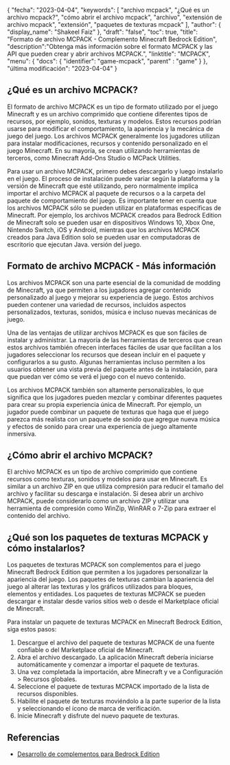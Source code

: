 {
"fecha": "2023-04-04",
  "keywords": [
"archivo mcpack",
"¿Qué es un archivo mcpack?",
"cómo abrir el archivo mcpack",
"archivo",
"extensión de archivo mcpack",
"extensión",
"paquetes de texturas mcpack"
],
  "author": {
"display_name": "Shakeel Faiz"
},
"draft": "false",
"toc": true,
"title": "Formato de archivo MCPACK - Complemento Minecraft Bedrock Edition",
  "description":"Obtenga más información sobre el formato MCPACK y las API que pueden crear y abrir archivos MCPACK.",
"linktitle": "MCPACK",
  "menu": {
    "docs": {
      "identifier": "game-mcpack",
"parent" : "game"
}
},
"última modificación": "2023-04-04"
}

## ¿Qué es un archivo MCPACK?

El formato de archivo MCPACK es un tipo de formato utilizado por el juego Minecraft y es un archivo comprimido que contiene diferentes tipos de recursos, por ejemplo, sonidos, texturas y modelos. Estos recursos podrían usarse para modificar el comportamiento, la apariencia y la mecánica de juego del juego. Los archivos MCPACK generalmente los jugadores utilizan para instalar modificaciones, recursos y contenido personalizado en el juego Minecraft. En su mayoría, se crean utilizando herramientas de terceros, como Minecraft Add-Ons Studio o MCPack Utilities.

Para usar un archivo MCPACK, primero debes descargarlo y luego instalarlo en el juego. El proceso de instalación puede variar según la plataforma y la versión de Minecraft que esté utilizando, pero normalmente implica importar el archivo MCPACK al paquete de recursos o a la carpeta del paquete de comportamiento del juego. Es importante tener en cuenta que los archivos MCPACK sólo se pueden utilizar en plataformas específicas de Minecraft. Por ejemplo, los archivos MCPACK creados para Bedrock Edition de Minecraft solo se pueden usar en dispositivos Windows 10, Xbox One, Nintendo Switch, iOS y Android, mientras que los archivos MCPACK creados para Java Edition solo se pueden usar en computadoras de escritorio que ejecutan Java. versión del juego.

## Formato de archivo MCPACK - Más información

Los archivos MCPACK son una parte esencial de la comunidad de modding de Minecraft, ya que permiten a los jugadores agregar contenido personalizado al juego y mejorar su experiencia de juego. Estos archivos pueden contener una variedad de recursos, incluidos aspectos personalizados, texturas, sonidos, música e incluso nuevas mecánicas de juego.

Una de las ventajas de utilizar archivos MCPACK es que son fáciles de instalar y administrar. La mayoría de las herramientas de terceros que crean estos archivos también ofrecen interfaces fáciles de usar que facilitan a los jugadores seleccionar los recursos que desean incluir en el paquete y configurarlos a su gusto. Algunas herramientas incluso permiten a los usuarios obtener una vista previa del paquete antes de la instalación, para que puedan ver cómo se verá el juego con el nuevo contenido.

Los archivos MCPACK también son altamente personalizables, lo que significa que los jugadores pueden mezclar y combinar diferentes paquetes para crear su propia experiencia única de Minecraft. Por ejemplo, un jugador puede combinar un paquete de texturas que haga que el juego parezca más realista con un paquete de sonido que agregue nueva música y efectos de sonido para crear una experiencia de juego altamente inmersiva.

## ¿Cómo abrir el archivo MCPACK?

El archivo MCPACK es un tipo de archivo comprimido que contiene recursos como texturas, sonidos y modelos para usar en Minecraft. Es similar a un archivo ZIP en que utiliza compresión para reducir el tamaño del archivo y facilitar su descarga e instalación. Si desea abrir un archivo MCPACK, puede considerarlo como un archivo ZIP y utilizar una herramienta de compresión como WinZip, WinRAR o 7-Zip para extraer el contenido del archivo.

## ¿Qué son los paquetes de texturas MCPACK y cómo instalarlos?

Los paquetes de texturas MCPACK son complementos para el juego Minecraft Bedrock Edition que permiten a los jugadores personalizar la apariencia del juego. Los paquetes de texturas cambian la apariencia del juego al alterar las texturas y los gráficos utilizados para bloques, elementos y entidades. Los paquetes de texturas MCPACK se pueden descargar e instalar desde varios sitios web o desde el Marketplace oficial de Minecraft.

Para instalar un paquete de texturas MCPACK en Minecraft Bedrock Edition, siga estos pasos:

1. Descargue el archivo del paquete de texturas MCPACK de una fuente confiable o del Marketplace oficial de Minecraft.
2. Abra el archivo descargado. La aplicación Minecraft debería iniciarse automáticamente y comenzar a importar el paquete de texturas.
3. Una vez completada la importación, abre Minecraft y ve a Configuración > Recursos globales.
4. Seleccione el paquete de texturas MCPACK importado de la lista de recursos disponibles.
5. Habilite el paquete de texturas moviéndolo a la parte superior de la lista y seleccionando el ícono de marca de verificación.
6. Inicie Minecraft y disfrute del nuevo paquete de texturas.

## Referencias

* [Desarrollo de complementos para Bedrock Edition](https://learn.microsoft.com/en-us/minecraft/creator/documents/gettingstarted)

